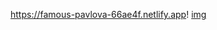 https://famous-pavlova-66ae4f.netlify.app!
[img](https://user-images.githubusercontent.com/88680462/218531875-bcd7bcd2-b8b2-4813-ae57-1f3425007ba0.jpeg)
